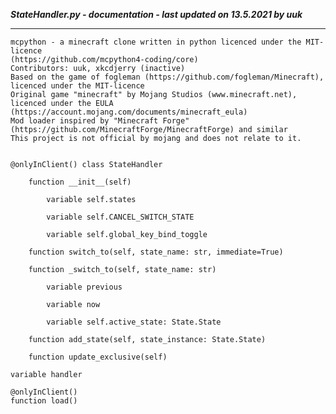 ***StateHandler.py - documentation - last updated on 13.5.2021 by uuk***
___

    mcpython - a minecraft clone written in python licenced under the MIT-licence 
    (https://github.com/mcpython4-coding/core)
    Contributors: uuk, xkcdjerry (inactive)
    Based on the game of fogleman (https://github.com/fogleman/Minecraft), licenced under the MIT-licence
    Original game "minecraft" by Mojang Studios (www.minecraft.net), licenced under the EULA
    (https://account.mojang.com/documents/minecraft_eula)
    Mod loader inspired by "Minecraft Forge" (https://github.com/MinecraftForge/MinecraftForge) and similar
    This project is not official by mojang and does not relate to it.


    @onlyInClient() class StateHandler

        function __init__(self)

            variable self.states

            variable self.CANCEL_SWITCH_STATE

            variable self.global_key_bind_toggle

        function switch_to(self, state_name: str, immediate=True)

        function _switch_to(self, state_name: str)

            variable previous

            variable now

            variable self.active_state: State.State

        function add_state(self, state_instance: State.State)

        function update_exclusive(self)

    variable handler

    @onlyInClient()
    function load()